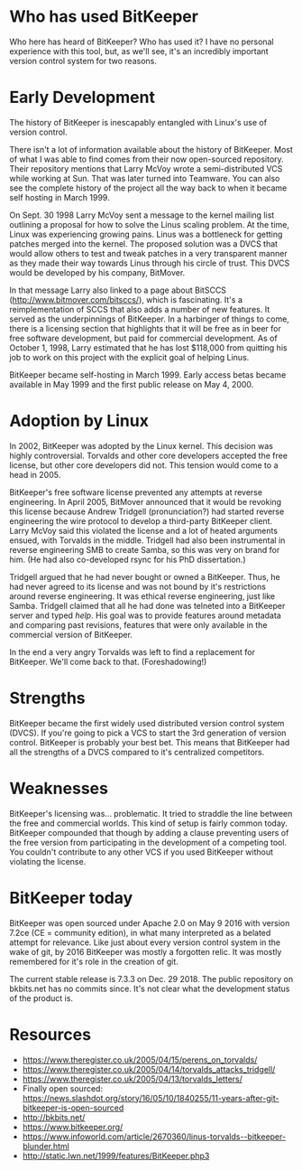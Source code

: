 # Who has used BitKeeper
Who here has heard of BitKeeper? Who has used it? I have no personal experience with this tool, but, as we'll see, it's an incredibly important version control system for two reasons.

# Early Development
The history of BitKeeper is inescapably entangled with Linux's use of version control.

There isn't a lot of information available about the history of BitKeeper. Most of what I was able to find comes from their now open-sourced repository. Their repository mentions that Larry McVoy wrote a semi-distributed VCS while working at Sun. That was later turned into Teamware. You can also see the complete history of the project all the way back to when it became self hosting in March 1999.

On Sept. 30 1998 Larry McVoy sent a message to the kernel mailing list outlining a proposal for how to solve the Linus scaling problem. At the time, Linux was experiencing growing pains. Linus was a bottleneck for getting patches merged into the kernel. The proposed solution was a DVCS that would allow others to test and tweak patches in a very transparent manner as they made their way towards Linus through his circle of trust. This DVCS would be developed by his company, BitMover.

In that message Larry also linked to a page about BitSCCS (http://www.bitmover.com/bitsccs/), which is fascinating. It's a reimplementation of SCCS that also adds a number of new features. It served as the underpinnings of BitKeeper. In a harbinger of things to come, there is a licensing section that highlights that it will be free as in beer for free software development, but paid for commercial development. As of October 1, 1998, Larry estimated that he has lost $118,000 from quitting his job to work on this project with the explicit goal of helping Linus.

BitKeeper became self-hosting in March 1999. Early access betas became available in May 1999 and the first public release on May 4, 2000.

# Adoption by Linux

In 2002, BitKeeper was adopted by the Linux kernel. This decision was highly controversial. Torvalds and other core developers accepted the free license, but other core developers did not. This tension would come to a head in 2005.

BitKeeper's free software license prevented any attempts at reverse engineering. In April 2005, BitMover announced that it would be revoking this license because Andrew Tridgell (pronunciation?) had started reverse engineering the wire protocol to develop a third-party BitKeeper client. Larry McVoy said this violated the license and a lot of heated arguments ensued, with Torvalds in the middle. Tridgell had also been instrumental in reverse engineering SMB to create Samba, so this was very on brand for him. (He had also co-developed rsync for his PhD dissertation.)

Tridgell argued that he had never bought or owned a BitKeeper. Thus, he had never agreed to its license and was not bound by it's restrictions around reverse engineering. It was ethical reverse engineering, just like Samba. Tridgell claimed that all he had done was telneted into a BitKeeper server and typed _help_. His goal was to provide features around metadata and comparing past revisions, features that were only available in the commercial version of BitKeeper.

In the end a very angry Torvalds was left to find a replacement for BitKeeper. We'll come back to that. (Foreshadowing!)


# Strengths
BitKeeper became the first widely used distributed version control system (DVCS). If you're going to pick a VCS to start the 3rd generation of version control. BitKeeper is probably your best bet. This means that BitKeeper had all the strengths of a DVCS compared to it's centralized competitors.

# Weaknesses
BitKeeper's licensing was... problematic. It tried to straddle the line between the free and commercial worlds. This kind of setup is fairly common today. BitKeeper compounded that though by adding a clause preventing users of the free version from participating in the development of a competing tool. You couldn't contribute to any other VCS if you used BitKeeper without violating the license.

# BitKeeper today
BitKeeper was open sourced under Apache 2.0 on May 9 2016 with version 7.2ce (CE = community edition), in what many interpreted as a belated attempt for relevance. Like just about every version control system in the wake of git, by 2016 BitKeeper was mostly a forgotten relic. It was mostly remembered for it's role in the creation of git.

The current stable release is 7.3.3 on Dec. 29 2018. The public repository on bkbits.net has no commits since. It's not clear what the development status of the product is.

# Resources
* https://www.theregister.co.uk/2005/04/15/perens_on_torvalds/
* https://www.theregister.co.uk/2005/04/14/torvalds_attacks_tridgell/
* https://www.theregister.co.uk/2005/04/13/torvalds_letters/
* Finally open sourced: https://news.slashdot.org/story/16/05/10/1840255/11-years-after-git-bitkeeper-is-open-sourced
* http://bkbits.net/
* https://www.bitkeeper.org/
* https://www.infoworld.com/article/2670360/linus-torvalds--bitkeeper-blunder.html
* http://static.lwn.net/1999/features/BitKeeper.php3